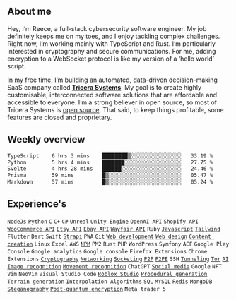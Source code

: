 ## About me

Hey, I’m Reece, a full-stack cybersecurity software engineer. My job definitely keeps me on my toes, and I enjoy tackling complex challenges. Right now, I’m working mainly with TypeScript and Rust. I’m particularly interested in cryptography and secure communications. For me, adding encryption to a WebSocket protocol is like my version of a ‘hello world’ script.

In my free time, I’m building an automated, data-driven decision-making SaaS company called **[Tricera Systems](https://tricerasystems.com)**. My goal is to create highly customisable, interconnected software solutions that are affordable and accessible to everyone. I’m a strong believer in open source, so most of Tricera Systems is [open source](https://github.com/TriceraSystems/). That said, to keep things profitable, some features are closed and proprietary.

## Weekly overview 

<!--START_SECTION:waka-->

```txt
TypeScript    6 hrs 3 mins    ████████▒░░░░░░░░░░░░░░░░   33.19 %
Python        5 hrs 4 mins    ███████░░░░░░░░░░░░░░░░░░   27.75 %
Svelte        4 hrs 28 mins   ██████░░░░░░░░░░░░░░░░░░░   24.46 %
Prisma        59 mins         █▒░░░░░░░░░░░░░░░░░░░░░░░   05.47 %
Markdown      57 mins         █▒░░░░░░░░░░░░░░░░░░░░░░░   05.24 %
```

<!--END_SECTION:waka-->

## Experience's
[`NodeJs`](https://github.com/search?q=owner%3ANotReeceHarris++language%3AJavaScript&type=code)
[`Python`](https://github.com/search?q=owner%3ANotReeceHarris++language%3APython+&type=code)
`C`
`C+`
`C#`
[`Unreal`](https://github.com/EndlessHalls) 
[`Unity Engine`](https://github.com/EndlessHalls) 
[`OpenAI API`](https://github.com/EndlessHalls) 
[`Shopify API`](https://www.codegalaxy.co.uk/uncategorised/streamlining-warehouse-operations-with-warehouse-management-software/) 
[`WooCommerce API`](https://www.codegalaxy.co.uk/uncategorised/streamlining-warehouse-operations-with-warehouse-management-software/) 
[`Etsy API`](https://www.codegalaxy.co.uk/uncategorised/streamlining-warehouse-operations-with-warehouse-management-software/) 
[`Ebay API`](https://www.codegalaxy.co.uk/uncategorised/streamlining-warehouse-operations-with-warehouse-management-software/) 
[`Wayfair API`](https://www.codegalaxy.co.uk/uncategorised/streamlining-warehouse-operations-with-warehouse-management-software/) 
`Ruby` 
[`Javascript`](https://github.com/search?q=owner%3ANotReeceHarris++language%3AJavaScript&type=code) 
[`Tailwind`](https://www.reeceharris.net/) 
`Flutter` 
`Dart` 
`Swift` 
[`Strapi`](https://reeceharris.net/) 
`PWA` 
`Git` 
[`Web development`](https://reeceharris.net/) 
[`Web design`](https://reeceharris.net/) 
[`Content creation`](https://reeceharris.net/blogs) 
`Linux` 
`Excel` 
`AWS` 
[`NPM`](https://github.com/NotReeceHarris/torv3) 
`PM2` 
`Rust` 
`PHP` 
`WordPress` 
`Symfony` 
`ACF` 
`Google Play Console` 
`Google analytics` 
`Google console` 
`Firefox Extensions` 
`Chrome Extensions` 
[`Cryptography`](https://github.com/NotReeceHarris/lcb-9409) 
[`Networking`](https://github.com/NotReeceHarris/cryptic.js) 
[`Socketing`](https://github.com/NotReeceHarris/cryptic.js) 
[`P2P`](https://github.com/NotReeceHarris/cryptic.js) 
[`P2PE`](https://github.com/NotReeceHarris/cryptic.js) 
`SSH` 
[`Tunneling`](https://github.com/NotReeceHarris/cryptic.js) 
[`Tor`](https://github.com/NotReeceHarris/torv3) 
[`AI`](https://reeceharris.net/sandbox/detector) 
[`Image recognition`](https://reeceharris.net/sandbox/detector) 
[`Movement recognition`](https://reeceharris.net/blog/revolutionizing-martial-arts-training-with-skeletal-ai) 
`ChatGPT` 
[`Social media`](https://www.linkedin.com/in/notreeceharris/) 
`Google` 
`NFT` 
`Vim` 
`NeoVim` 
`Visual Studio Code` 
[`Roblox Studio`](https://www.roblox.com/games/9560075253/AdventureTest) 
[`Procedural generation`](https://www.roblox.com/games/9560075253/AdventureTest) 
[`Terrain generation`](https://www.roblox.com/games/9560075253/AdventureTest) 
`Interpolation Algorithms` 
`SQL` 
`MYSQL` 
`Redis` 
`MongoDB`
[`Steganography`](https://github.com/NotReeceHarris/stega.js)
[`Post-quantum encryption`](https://github.com/NotReeceHarris/lettuce)
`Meta trader 5`

<!--

## Project bucketlist

[`Trading bot/algorithm`](https://github.com/NotReeceHarris/berry)
[`Encryption algorithm`](https://github.com/NotReeceHarris/lettuce)
[`Automated pentesting`](https://github.com/recon-raccoon/framework)



#

<br>


<a href="https://github.com/NotReeceHarris/leet-solutions"><img align="left" src="https://leetcard.jacoblin.cool/NotReeceHarris?font=Ubuntu%20Mono&ext=activity"></a>
<p align="right" >

  [![LinkedIn - Reece Harris](https://img.shields.io/badge/LinkedIn-0077B5?style=for-the-badge&logo=linkedin&logoColor=white)](https://www.linkedin.com/in/notreeceharris) \
  [![StackOverflow - Reece Harris](https://img.shields.io/badge/stack_Overflow-f48024?style=for-the-badge&logo=stackoverflow&logoColor=white)](https://stackoverflow.com/users/16701094/reece-harris) \
  [![Email Badge](https://img.shields.io/badge/Email-D14836?style=for-the-badge&logo=Mail.Ru&logoColor=white)](mailto:reeceharris@email.com) \
  [![Twitter - @N0tReeceHarris](https://img.shields.io/badge/Twitter-1DA1F2?style=for-the-badge&logo=twitter&logoColor=white)](https://twitter.com/N0tReeceHarris) \
  [![Github Sponsor](https://img.shields.io/badge/Sponsor-ca5d9e?style=for-the-badge&logo=github&logoColor=white)](https://github.com/sponsors/NotReeceHarris) \
  [![Leet Code](https://img.shields.io/badge/Leet_Code-fda515?style=for-the-badge&logo=leetcode&logoColor=white)](https://leetcode.com/NotReeceHarris/) \
  [![Leet Code](https://img.shields.io/badge/Hacker_One-070707?style=for-the-badge&logo=hackerone&logoColor=white)]([https://leetcode.com/NotReeceHarris/](https://hackerone.com/notreeceharris))
</p>

-->

